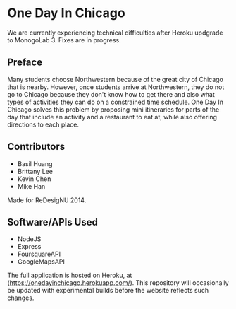 # One Day In Chicago

We are currently experiencing technical difficulties after Heroku updgrade to MonogoLab 3. Fixes are in progress.

## Preface

Many students choose Northwestern because of the great city of Chicago that is nearby. However, once students arrive at Northwestern, they do not go to Chicago because they don't know how to get there and also what types of activities they can do on a constrained time schedule. One Day In Chicago solves this problem by proposing mini itineraries for parts of the day that include an activity and a restaurant to eat at, while also offering directions to each place.

## Contributors

*   Basil Huang
*   Brittany Lee
*   Kevin Chen
*	Mike Han

Made for ReDesigNU 2014.

## Software/APIs Used

*	NodeJS
*	Express
*	FoursquareAPI
*	GoogleMapsAPI

The full application is hosted on Heroku, at (https://onedayinchicago.herokuapp.com/).
This repository will occasionally be updated with experimental builds before the website reflects such changes.

